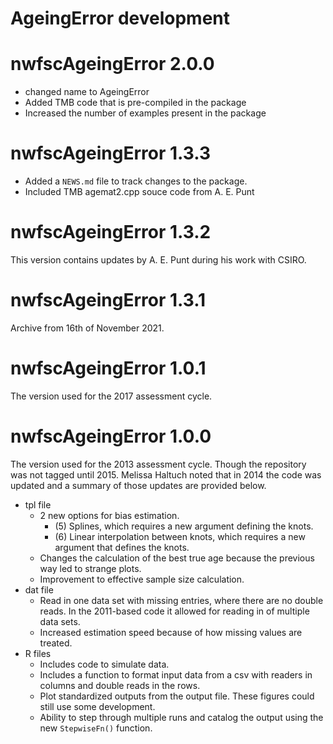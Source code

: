 # AgeingError development

# nwfscAgeingError 2.0.0

* changed name to AgeingError
* Added TMB code that is pre-compiled in the package
* Increased the number of examples present in the package

# nwfscAgeingError 1.3.3

* Added a `NEWS.md` file to track changes to the package.
* Included TMB agemat2.cpp souce code from A. E. Punt

# nwfscAgeingError 1.3.2

This version contains updates by A. E. Punt during his work with CSIRO.

# nwfscAgeingError 1.3.1

Archive from 16th of November 2021.

# nwfscAgeingError 1.0.1

The version used for the 2017 assessment cycle.

# nwfscAgeingError 1.0.0

The version used for the 2013 assessment cycle. Though the repository was not
tagged until 2015. Melissa Haltuch noted that in 2014 the code was updated and
a summary of those updates are provided below.

 - tpl file
   - 2 new options for bias estimation.
      - (5) Splines, which requires a new argument defining the knots.
      - (6) Linear interpolation between knots, which requires a new argument
        that defines the knots.
   - Changes the calculation of the best true age because the previous way
     led to strange plots.
   - Improvement to effective sample size calculation.
 - dat file
   - Read in one data set with missing entries, where there are no double
     reads. In the 2011-based code it allowed for reading in of multiple data
     sets.
   - Increased estimation speed because of how missing values are treated.
 - R files
   - Includes code to simulate data.
   - Includes a function to format input data from a csv with readers in
     columns and double reads in the rows.
   - Plot standardized outputs from the output file. These figures could still
     use some development.
   - Ability to step through multiple runs and catalog the output using the
     new `StepwiseFn()` function.
